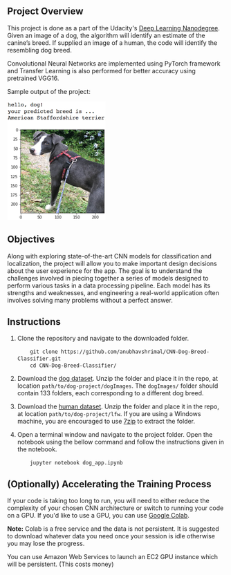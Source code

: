[//]: # (Image References)

[image1]: ./images/sample_dog_output.png "Sample Output"
[image2]: ./images/vgg16_model.png "VGG-16 Model Layers"
[image3]: ./images/vgg16_model_draw.png "VGG16 Model Figure"


## Project Overview

This project is done as a part of the Udacity's [Deep Learning Nanodegree](https://eu.udacity.com/course/deep-learning-nanodegree--nd101). Given an image of a dog, the algorithm will identify an estimate of the canine’s breed. If supplied an image of a human, the code will identify the resembling dog breed.

Convolutional Neural Networks are implemented using PyTorch framework and Transfer Learning is also performed for better accuracy using pretrained VGG16.

Sample output of the project:

![Sample Output][image1]


## Objectives

Along with exploring state-of-the-art CNN models for classification and localization, the project will allow you to make important design decisions about the user experience for the app. The goal is to understand the challenges involved in piecing together a series of models designed to perform various tasks in a data processing pipeline. Each model has its strengths and weaknesses, and engineering a real-world application often involves solving many problems without a perfect answer.


## Instructions

1. Clone the repository and navigate to the downloaded folder.
	
	```	
		git clone https://github.com/anubhavshrimal/CNN-Dog-Breed-Classifier.git
		cd CNN-Dog-Breed-Classifier/
	```
3. Download the [dog dataset](https://s3-us-west-1.amazonaws.com/udacity-aind/dog-project/dogImages.zip).  Unzip the folder and place it in the repo, at location `path/to/dog-project/dogImages`.  The `dogImages/` folder should contain 133 folders, each corresponding to a different dog breed.
4. Download the [human dataset](http://vis-www.cs.umass.edu/lfw/lfw.tgz).  Unzip the folder and place it in the repo, at location `path/to/dog-project/lfw`.  If you are using a Windows machine, you are encouraged to use [7zip](http://www.7-zip.org/) to extract the folder. 
5. Open a terminal window and navigate to the project folder. Open the notebook using the bellow command and follow the instructions given in the notebook.
	
	```
		jupyter notebook dog_app.ipynb
	```


## (Optionally) Accelerating the Training Process 

If your code is taking too long to run, you will need to either reduce the complexity of your chosen CNN architecture or switch to running your code on a GPU.  If you'd like to use a GPU, you can use [Google Colab](https://colab.research.google.com/). 

**Note:** Colab is a free service and the data is not persistent. It is suggested to download whatever data you need once your session is idle otherwise you may lose the progress.

You can use Amazon Web Services to launch an EC2 GPU instance which will be persistent. (This costs money)
